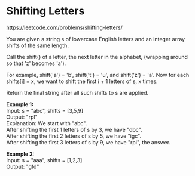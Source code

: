 # Shifting Letters
https://leetcode.com/problems/shifting-letters/

You are given a string s of lowercase English letters and an integer array shifts of the same length.

Call the shift() of a letter, the next letter in the alphabet, (wrapping around so that 'z' becomes 'a').

For example, shift('a') = 'b', shift('t') = 'u', and shift('z') = 'a'.
Now for each shifts[i] = x, we want to shift the first i + 1 letters of s, x times.

Return the final string after all such shifts to s are applied.


<b>Example 1:</b>\
Input: s = "abc", shifts = [3,5,9]\
Output: "rpl"\
Explanation: We start with "abc".\
After shifting the first 1 letters of s by 3, we have "dbc".\
After shifting the first 2 letters of s by 5, we have "igc".\
After shifting the first 3 letters of s by 9, we have "rpl", the answer.

<b>Example 2:</b>\
Input: s = "aaa", shifts = [1,2,3]\
Output: "gfd"